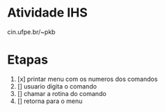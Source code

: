 # Atividade IHS

cin.ufpe.br/~pkb  

# Etapas
1. [x] printar menu com os numeros dos comandos
2. [] usuario digita o comando
3. [] chamar a rotina do comando
4. [] retorna para o menu